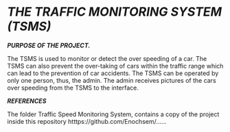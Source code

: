 # ***THE TRAFFIC MONITORING SYSTEM (TSMS)***

***PURPOSE OF THE PROJECT.***

The TSMS is used to monitor or detect the over speeding of a car. The TSMS can also prevent the over-taking of cars within the traffic range
which can lead to the prevention of car accidents.
The TSMS can be operated by only one person, thus, the admin. The admin receives pictures of the cars over speeding from the TSMS to the 
interface.

***REFERENCES***

The folder Traffic Speed Monitoring System, contains a copy of the project inside this repository htttps://github.com/Enochsem/......




